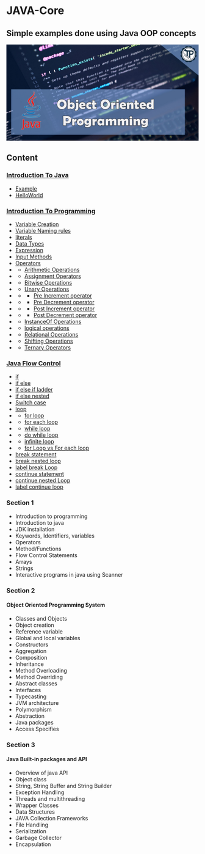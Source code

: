 # JAVA-Core
## Simple examples done using Java OOP concepts

![JAVA-Core](JavCore.jpg)

## Content

### [Introduction To Java](https://github.com/RahulSinghParmar/JAVA-Core/blob/04dac1abf303cebd25808b7ba3c278d39510bad7/Introduction%20To%20Java)
* [Example](https://github.com/RahulSinghParmar/JAVA-Core/blob/0cc681f4f948828098d09806d2f06f0604153dcb/Introduction%20To%20Java/src/Example.java)
* [HelloWorld](https://github.com/RahulSinghParmar/JAVA-Core/blob/0cc681f4f948828098d09806d2f06f0604153dcb/Introduction%20To%20Java/src/HelloWorld.java)

### [Introduction To Programming](https://github.com/RahulSinghParmar/JAVA-Core/blob/0cc681f4f948828098d09806d2f06f0604153dcb/Introduction%20To%20Programming)
* [Variable Creation](https://github.com/RahulSinghParmar/JAVA-Core/blob/0cc681f4f948828098d09806d2f06f0604153dcb/Introduction%20To%20Programming/src/Variable_creation.java)
* [Variable Naming rules](https://github.com/RahulSinghParmar/JAVA-Core/blob/0cc681f4f948828098d09806d2f06f0604153dcb/Introduction%20To%20Programming/src/Variable_Naming_Rules.java)
* [literals](https://github.com/RahulSinghParmar/JAVA-Core/blob/0cc681f4f948828098d09806d2f06f0604153dcb/Introduction%20To%20Programming/src/literals.java)
* [Data Types](https://github.com/RahulSinghParmar/JAVA-Core/blob/0cc681f4f948828098d09806d2f06f0604153dcb/Introduction%20To%20Programming/src/DataType.java)
* [Expression](https://github.com/RahulSinghParmar/JAVA-Core/blob/0cc681f4f948828098d09806d2f06f0604153dcb/Introduction%20To%20Programming/src/Expressions.java)
* [Input Methods](https://github.com/RahulSinghParmar/JAVA-Core/blob/0cc681f4f948828098d09806d2f06f0604153dcb/Introduction%20To%20Programming/src/Input.java)
* [Operators](https://github.com/RahulSinghParmar/JAVA-Core/blob/0cc681f4f948828098d09806d2f06f0604153dcb/Introduction%20To%20Programming/src/Operators)
* * [Arithmetic Operations](https://github.com/RahulSinghParmar/JAVA-Core/blob/0cc681f4f948828098d09806d2f06f0604153dcb/Introduction%20To%20Programming/src/Operators/Arithmetic_Operator.java)
* * [Assignment Operators](https://github.com/RahulSinghParmar/JAVA-Core/blob/0cc681f4f948828098d09806d2f06f0604153dcb/Introduction%20To%20Programming/src/Operators/Assignment_Operator.java)
* * [Bitwise Operations](https://github.com/RahulSinghParmar/JAVA-Core/blob/0cc681f4f948828098d09806d2f06f0604153dcb/Introduction%20To%20Programming/src/Operators/Bitwise_Operator.java)
* * [Unary Operations](https://github.com/RahulSinghParmar/JAVA-Core/blob/0cc681f4f948828098d09806d2f06f0604153dcb/Introduction%20To%20Programming/src/Operators/Unary_Operators)
* * * [Pre Increment operator](https://github.com/RahulSinghParmar/JAVA-Core/blob/0cc681f4f948828098d09806d2f06f0604153dcb/Introduction%20To%20Programming/src/Operators/Unary_Operators/Pre_Increment_Operator.java)
* * * [Pre Decrement operator](https://github.com/RahulSinghParmar/JAVA-Core/blob/0cc681f4f948828098d09806d2f06f0604153dcb/Introduction%20To%20Programming/src/Operators/Unary_Operators/Pre_Decrement_Operator.java)
* * * [Post Increment operator](https://github.com/RahulSinghParmar/JAVA-Core/blob/0cc681f4f948828098d09806d2f06f0604153dcb/Introduction%20To%20Programming/src/Operators/Unary_Operators/Post_Increment_Operator.java)
* * * [Post Decrement operator](https://github.com/RahulSinghParmar/JAVA-Core/blob/0cc681f4f948828098d09806d2f06f0604153dcb/Introduction%20To%20Programming/src/Operators/Unary_Operators/Post_Decrement_Operator.java)
* * [InstanceOf Operations](https://github.com/RahulSinghParmar/JAVA-Core/blob/0cc681f4f948828098d09806d2f06f0604153dcb/Introduction%20To%20Programming/src/Operators/InstanceOf_Operator.java)
* * [logical operations](https://github.com/RahulSinghParmar/JAVA-Core/blob/0cc681f4f948828098d09806d2f06f0604153dcb/Introduction%20To%20Programming/src/Operators/logical_Operator.java)
* * [Relational Operations](https://github.com/RahulSinghParmar/JAVA-Core/blob/0cc681f4f948828098d09806d2f06f0604153dcb/Introduction%20To%20Programming/src/Operators/Relational_Operator.java)
* * [Shifting Operations](https://github.com/RahulSinghParmar/JAVA-Core/blob/0cc681f4f948828098d09806d2f06f0604153dcb/Introduction%20To%20Programming/src/Operators/Shift_Operator.java)
* * [Ternary Operators](https://github.com/RahulSinghParmar/JAVA-Core/blob/0cc681f4f948828098d09806d2f06f0604153dcb/Introduction%20To%20Programming/src/Operators/Ternary_Operator.java)

### [Java Flow Control](https://github.com/RahulSinghParmar/JAVA-Core/blob/a7149e446566272ab4c1b0501688cea06d3cdcac/Java%20Flow%20Control)
* [if](https://github.com/RahulSinghParmar/JAVA-Core/blob/a7149e446566272ab4c1b0501688cea06d3cdcac/Java%20Flow%20Control/src/If.java)
* [if else](https://github.com/RahulSinghParmar/JAVA-Core/blob/a7149e446566272ab4c1b0501688cea06d3cdcac/Java%20Flow%20Control/src/If_else.java)
* [if else if ladder](https://github.com/RahulSinghParmar/JAVA-Core/blob/a7149e446566272ab4c1b0501688cea06d3cdcac/Java%20Flow%20Control/src/ladder_if_else_if.java)
* [if else nested](https://github.com/RahulSinghParmar/JAVA-Core/blob/a7149e446566272ab4c1b0501688cea06d3cdcac/Java%20Flow%20Control/src/Nested_If_else.java)
* [Switch case](https://github.com/RahulSinghParmar/JAVA-Core/blob/a7149e446566272ab4c1b0501688cea06d3cdcac/Java%20Flow%20Control/src/Switch_Case.java)
* [loop](https://github.com/RahulSinghParmar/JAVA-Core/blob/a7149e446566272ab4c1b0501688cea06d3cdcac/Java%20Flow%20Control/src/Loop)
* * [for loop](https://github.com/RahulSinghParmar/JAVA-Core/blob/a7149e446566272ab4c1b0501688cea06d3cdcac/Java%20Flow%20Control/src/Loop/For_Loop.java)
* * [for each loop](https://github.com/RahulSinghParmar/JAVA-Core/blob/a7149e446566272ab4c1b0501688cea06d3cdcac/Java%20Flow%20Control/src/Loop/For_each_loop.java)
* * [while loop](https://github.com/RahulSinghParmar/JAVA-Core/blob/a7149e446566272ab4c1b0501688cea06d3cdcac/Java%20Flow%20Control/src/Loop/While_loop.java)
* * [do while loop](https://github.com/RahulSinghParmar/JAVA-Core/blob/a7149e446566272ab4c1b0501688cea06d3cdcac/Java%20Flow%20Control/src/Loop/Do_While_loop.java)
* * [infinite loop](https://github.com/RahulSinghParmar/JAVA-Core/blob/a7149e446566272ab4c1b0501688cea06d3cdcac/Java%20Flow%20Control/src/Loop/Infinite_for_Loop.java)
* * [for Loop vs For each loop](https://github.com/RahulSinghParmar/JAVA-Core/blob/a7149e446566272ab4c1b0501688cea06d3cdcac/Java%20Flow%20Control/src/Loop/for_loop_VS_For_each_loop.java)
* [break statement](https://github.com/RahulSinghParmar/JAVA-Core/blob/a7149e446566272ab4c1b0501688cea06d3cdcac/Java%20Flow%20Control/src/Break.java)
* [break nested loop](https://github.com/RahulSinghParmar/JAVA-Core/blob/a7149e446566272ab4c1b0501688cea06d3cdcac/Java%20Flow%20Control/src/Break_nested_loop.java)
* [label break Loop](https://github.com/RahulSinghParmar/JAVA-Core/blob/a7149e446566272ab4c1b0501688cea06d3cdcac/Java%20Flow%20Control/src/Label_break_statement.java)
* [continue statement](https://github.com/RahulSinghParmar/JAVA-Core/blob/a7149e446566272ab4c1b0501688cea06d3cdcac/Java%20Flow%20Control/src/Continue.java)
* [continue nested Loop](https://github.com/RahulSinghParmar/JAVA-Core/blob/a7149e446566272ab4c1b0501688cea06d3cdcac/Java%20Flow%20Control/src/Continue_nested_loop.java)
* [label continue loop](https://github.com/RahulSinghParmar/JAVA-Core/blob/a7149e446566272ab4c1b0501688cea06d3cdcac/Java%20Flow%20Control/src/Label_continue_statement.java)









### Section 1
* Introduction to programming 
* Introduction to java 
* JDK installation 
* Keywords, Identifiers, variables 
* Operators 
* Method/Functions 
* Flow Control Statements 
* Arrays 
* Strings 
* Interactive programs in java using Scanner

### Section 2
#### Object Oriented Programming System
- Classes and Objects
- Object creation
- Reference variable
- Global and local variables
- Constructors
- Aggregation
- Composition
- Inheritance 
- Method Overloading
- Method Overriding
- Abstract classes
- Interfaces
- Typecasting
- JVM architecture
- Polymorphism
- Abstraction
- Java packages
- Access Specifies

### Section 3
####  Java Built-in packages and API
* Overview of java API
* Object class
* String, String Buffer and String Builder
* Exception Handling
* Threads and multithreading
* Wrapper Classes
* Data Structures
* JAVA Collection Frameworks
* File Handling
* Serialization
* Garbage Collector
* Encapsulation